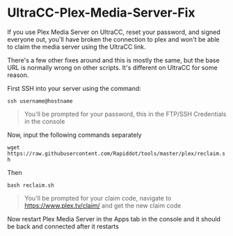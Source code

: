 # UltraCC-Plex-Media-Server-Fix

If you use Plex Media Server on UltraCC, reset your password, and signed everyone out, you'll have broken the connection to plex and won't be able to claim the media server using the UltraCC link.

There's a few other fixes around and this is mostly the same, but the base URL is normally wrong on other scripts. It's different on UltraCC for some reason.



First SSH into your server using the command:

`ssh username@hostname`

> You'll be prompted for your password, this in the FTP/SSH Credentials in the console



Now, input the following commands separately

`wget https://raw.githubusercontent.com/Rapiddot/tools/master/plex/reclaim.sh`

Then 

`bash reclaim.sh`

> You'll be prompted for your claim code, navigate to https://www.plex.tv/claim/ and get the new claim code


Now restart Plex Media Server in the Apps tab in the console and it should be back and connected after it restarts 
